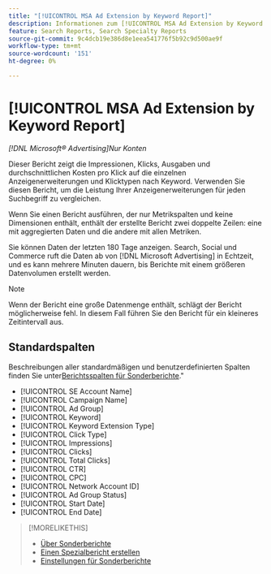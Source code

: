 ```yaml
---
title: "[!UICONTROL MSA Ad Extension by Keyword Report]"
description: Informationen zum [!UICONTROL MSA Ad Extension by Keyword Report].
feature: Search Reports, Search Specialty Reports
source-git-commit: 9c4dcb19e386d8e1eea541776f5b92c9d500ae9f
workflow-type: tm+mt
source-wordcount: '151'
ht-degree: 0%

---
```


# [!UICONTROL MSA Ad Extension by Keyword Report]

*[!DNL Microsoft® Advertising]Nur Konten*

Dieser Bericht zeigt die Impressionen, Klicks, Ausgaben und durchschnittlichen Kosten pro Klick auf die einzelnen Anzeigenerweiterungen und Klicktypen nach Keyword. Verwenden Sie diesen Bericht, um die Leistung Ihrer Anzeigenerweiterungen für jeden Suchbegriff zu vergleichen.

Wenn Sie einen Bericht ausführen, der nur Metrikspalten und keine Dimensionen enthält, enthält der erstellte Bericht zwei doppelte Zeilen: eine mit aggregierten Daten und die andere mit allen Metriken.<!-- all metrics? -->

Sie können Daten der letzten 180 Tage anzeigen. Search, Social und Commerce ruft die Daten ab von [!DNL Microsoft Advertising] in Echtzeit, und es kann mehrere Minuten dauern, bis Berichte mit einem größeren Datenvolumen erstellt werden.

>[!NOTE]
>
>Wenn der Bericht eine große Datenmenge enthält, schlägt der Bericht möglicherweise fehl. In diesem Fall führen Sie den Bericht für ein kleineres Zeitintervall aus.

## Standardspalten

Beschreibungen aller standardmäßigen und benutzerdefinierten Spalten finden Sie unter[Berichtsspalten für Sonderberichte](specialty-report-columns.md).&quot;

* [!UICONTROL SE Account Name]
* [!UICONTROL Campaign Name]
* [!UICONTROL Ad Group]
* [!UICONTROL Keyword]
* [!UICONTROL Keyword Extension Type]
* [!UICONTROL Click Type]
* [!UICONTROL Impressions]
* [!UICONTROL Clicks]
* [!UICONTROL Total Clicks]
* [!UICONTROL CTR]
* [!UICONTROL CPC]
* [!UICONTROL Network Account ID]
* [!UICONTROL Ad Group Status]
* [!UICONTROL Start Date]
* [!UICONTROL End Date]

>[!MORELIKETHIS]
>
>* [Über Sonderberichte](specialty-report-about.md)
>* [Einen Spezialbericht erstellen](specialty-report-generate.md)
>* [Einstellungen für Sonderberichte](specialty-report-settings.md)
